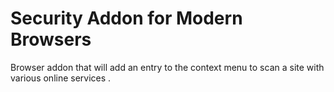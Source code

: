 # Security Addon for Modern Browsers    

Browser addon that will add an entry to the context menu to scan a site with various online services    .
